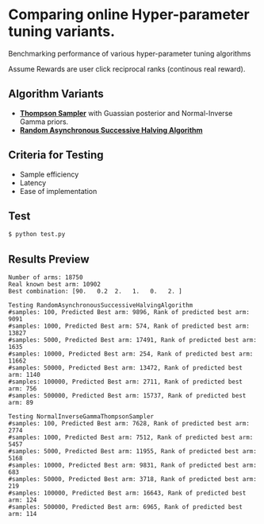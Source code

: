 # Comparing online Hyper-parameter tuning variants.
Benchmarking performance of various hyper-parameter tuning algorithms

Assume Rewards are user click reciprocal ranks (continous real reward).

## Algorithm Variants

* [**Thompson Sampler**](https://www.cs.ubc.ca/labs/lci/mlrg/slides/2019_summer_6_thompson_sampling.pdf) with Guassian posterior and Normal-Inverse Gamma priors.
* [**Random Asynchronous Successive Halving Algorithm**](https://arxiv.org/pdf/1810.05934)

## Criteria for Testing
* Sample efficiency
* Latency
* Ease of implementation

## Test
```bash
$ python test.py
```

## Results Preview
```shell
Number of arms: 18750
Real known best arm: 10902
Best combination: [90.   0.2  2.   1.   0.   2. ]

Testing RandomAsynchronousSuccessiveHalvingAlgorithm
#samples: 100, Predicted Best arm: 9896, Rank of predicted best arm: 9091
#samples: 1000, Predicted Best arm: 574, Rank of predicted best arm: 13827
#samples: 5000, Predicted Best arm: 17491, Rank of predicted best arm: 1635
#samples: 10000, Predicted Best arm: 254, Rank of predicted best arm: 11662
#samples: 50000, Predicted Best arm: 13472, Rank of predicted best arm: 1140
#samples: 100000, Predicted Best arm: 2711, Rank of predicted best arm: 756
#samples: 500000, Predicted Best arm: 15737, Rank of predicted best arm: 89

Testing NormalInverseGammaThompsonSampler
#samples: 100, Predicted Best arm: 7628, Rank of predicted best arm: 2774
#samples: 1000, Predicted Best arm: 7512, Rank of predicted best arm: 5457
#samples: 5000, Predicted Best arm: 11955, Rank of predicted best arm: 5168
#samples: 10000, Predicted Best arm: 9831, Rank of predicted best arm: 683
#samples: 50000, Predicted Best arm: 3718, Rank of predicted best arm: 219
#samples: 100000, Predicted Best arm: 16643, Rank of predicted best arm: 124
#samples: 500000, Predicted Best arm: 6965, Rank of predicted best arm: 114
```